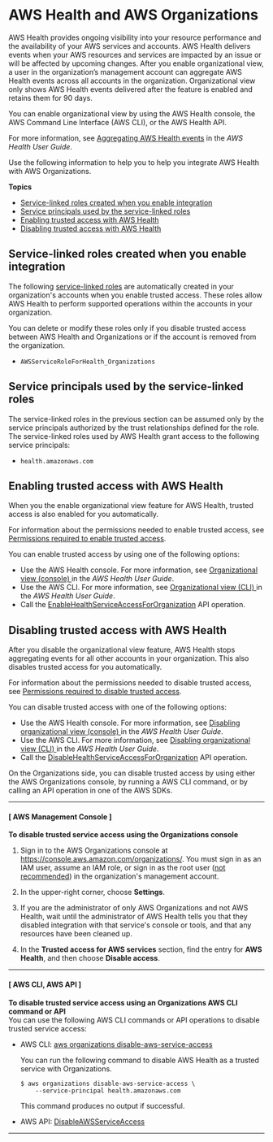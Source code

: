# AWS Health and AWS Organizations<a name="services-that-can-integrate-health"></a>

AWS Health provides ongoing visibility into your resource performance and the availability of your AWS services and accounts\. AWS Health delivers events when your AWS resources and services are impacted by an issue or will be affected by upcoming changes\. After you enable organizational view, a user in the organization’s management account can aggregate AWS Health events across all accounts in the organization\. Organizational view only shows AWS Health events delivered after the feature is enabled and retains them for 90 days\. 

You can enable organizational view by using the AWS Health console, the AWS Command Line Interface \(AWS CLI\), or the AWS Health API\. 

For more information, see [Aggregating AWS Health events](https://docs.aws.amazon.com/health/latest/ug/aggregate-events.html) in the *AWS Health User Guide*\.

Use the following information to help you to help you integrate AWS Health with AWS Organizations\.

**Topics**
+ [Service\-linked roles created when you enable integration](#integrate-enable-slr-health)
+ [Service principals used by the service\-linked roles](#integrate-enable-svcprin-health)
+ [Enabling trusted access with AWS Health](#integrate-enable-ta-health)
+ [Disabling trusted access with AWS Health](#integrate-disable-ta-health)

## Service\-linked roles created when you enable integration<a name="integrate-enable-slr-health"></a>

The following [service\-linked roles](https://docs.aws.amazon.com/IAM/latest/UserGuide/using-service-linked-roles.html) are automatically created in your organization's accounts when you enable trusted access\. These roles allow AWS Health to perform supported operations within the accounts in your organization\.

You can delete or modify these roles only if you disable trusted access between AWS Health and Organizations or if the account is removed from the organization\.
+ `AWSServiceRoleForHealth_Organizations`

## Service principals used by the service\-linked roles<a name="integrate-enable-svcprin-health"></a>

The service\-linked roles in the previous section can be assumed only by the service principals authorized by the trust relationships defined for the role\. The service\-linked roles used by AWS Health grant access to the following service principals:
+ `health.amazonaws.com`

## Enabling trusted access with AWS Health<a name="integrate-enable-ta-health"></a>

When you the enable organizational view feature for AWS Health, trusted access is also enabled for you automatically\.

For information about the permissions needed to enable trusted access, see [Permissions required to enable trusted access](orgs_integrate_services.md#orgs_trusted_access_perms)\.

You can enable trusted access by using one of the following options:
+ Use the AWS Health console\. For more information, see [Organizational view \(console\) ](https://docs.aws.amazon.com/health/latest/ug/enable-organizational-view-in-health-console.html) in the *AWS Health User Guide*\. 
+ Use the AWS CLI\. For more information, see [Organizational view \(CLI\) ](https://docs.aws.amazon.com/health/latest/ug/enable-organizational-view-from-aws-command-line.html) in the *AWS Health User Guide*\. 
+ Call the [EnableHealthServiceAccessForOrganization](https://docs.aws.amazon.com/health/latest/APIReference/API_EnableHealthServiceAccessForOrganization.html) API operation\.

## Disabling trusted access with AWS Health<a name="integrate-disable-ta-health"></a>

After you disable the organizational view feature, AWS Health stops aggregating events for all other accounts in your organization\. This also disables trusted access for you automatically\. 

For information about the permissions needed to disable trusted access, see [Permissions required to disable trusted access](orgs_integrate_services.md#orgs_trusted_access_disable_perms)\.

You can disable trusted access with one of the following options:
+ Use the AWS Health console\. For more information, see [Disabling organizational view \(console\) ](https://docs.aws.amazon.com/health/latest/ug/enable-organizational-view-in-health-console.html#disabling-organizational-view-console) in the *AWS Health User Guide*\.
+ Use the AWS CLI\. For more information, see [Disabling organizational view \(CLI\) ](https://docs.aws.amazon.com/health/latest/ug/enable-organizational-view-from-aws-command-line.html#disabling-organizational-view) in the *AWS Health User Guide*\. 
+ Call the [DisableHealthServiceAccessForOrganization](https://docs.aws.amazon.com/health/latest/APIReference/API_DisableHealthServiceAccessForOrganization.html) API operation\.

On the Organizations side, you can disable trusted access by using either the AWS Organizations console, by running a AWS CLI command, or by calling an API operation in one of the AWS SDKs\.

------
#### [ AWS Management Console ]

**To disable trusted service access using the Organizations console**

1. Sign in to the AWS Organizations console at [https://console\.aws\.amazon\.com/organizations/](https://console.aws.amazon.com/organizations/)\. You must sign in as an IAM user, assume an IAM role, or sign in as the root user \([not recommended](https://docs.aws.amazon.com/IAM/latest/UserGuide/best-practices.html#lock-away-credentials)\) in the organization's management account\. 

1. In the upper\-right corner, choose **Settings**\.

1. If you are the administrator of only AWS Organizations and not AWS Health, wait until the administrator of AWS Health tells you that they disabled integration with that service's console or tools, and that any resources have been cleaned up\.

1. In the **Trusted access for AWS services** section, find the entry for **AWS Health**, and then choose **Disable access**\.

------
#### [ AWS CLI, AWS API ]

**To disable trusted service access using an Organizations AWS CLI command or API**  
You can use the following AWS CLI commands or API operations to disable trusted service access:
+ AWS CLI: [aws organizations disable\-aws\-service\-access](https://docs.aws.amazon.com/cli/latest/reference/organizations/disable-aws-service-access.html)

  You can run the following command to disable AWS Health as a trusted service with Organizations\.

  ```
  $ aws organizations disable-aws-service-access \
      --service-principal health.amazonaws.com
  ```

  This command produces no output if successful\.
+ AWS API: [DisableAWSServiceAccess](https://docs.aws.amazon.com/organizations/latest/APIReference/API_DisableAWSServiceAccess.html)

------